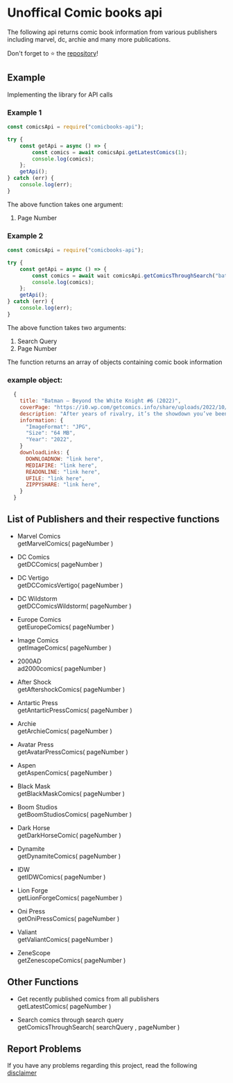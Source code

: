 # Unoffical Comic books api

The following api returns comic book information from various publishers
including marvel, dc, archie and many more publications.

Don't forget to ⭐ the
[repository](https://github.com/yashkathe/Download-ComicBooks-API)!

## Example

Implementing the library for API calls

### Example 1

```js
const comicsApi = require("comicbooks-api");

try {
	const getApi = async () => {
		const comics = await comicsApi.getLatestComics(1);
		console.log(comics);
	};
	getApi();
} catch (err) {
	console.log(err);
}
```

The above function takes one argument:

1. Page Number

### Example 2

```js
const comicsApi = require("comicbooks-api");

try {
	const getApi = async () => {
		const comics = await wait comicsApi.getComicsThroughSearch("batman", 1);
		console.log(comics);
	};
	getApi();
} catch (err) {
	console.log(err);
}
```

The above function takes two arguments:

1. Search Query
2. Page Number

The function returns an array of objects containing comic book information

### example object:

```js
  {
    title: "Batman – Beyond the White Knight #6 (2022)",
    coverPage: "https://i0.wp.com/getcomics.info/share/uploads/2022/10/Batman-Beyond-the-White-Knight-6-2022.jpg?fit=400%2C615&ssl=1",
    description: "After years of rivalry, it’s the showdown you’ve been waiting for…Jason Todd versus Dick Grayson! Who’s the best Robin? Find out this issue! Plus, with the help of an unexpected new ally, Bruce Wayne aims to take Derek Powers down for good. But will the malevolent millionaire’s newfound powers prove to be too much for the former Batman?",
    information: {
      "ImageFormat": "JPG",
      "Size": "64 MB",
      "Year": "2022",
    }
    downloadLinks: {
      DOWNLOADNOW: "link here",
      MEDIAFIRE: "link here",
      READONLINE: "link here",
      UFILE: "link here",
      ZIPPYSHARE: "link here",
    }
  }
```

## List of Publishers and their respective functions

- Marvel Comics  
  getMarvelComics( pageNumber )

- DC Comics  
  getDCComics( pageNumber )

- DC Vertigo  
  getDCComicsVertigo( pageNumber )

- DC Wildstorm  
  getDCComicsWildstorm( pageNumber )

- Europe Comics  
  getEuropeComics( pageNumber )

- Image Comics  
  getImageComics( pageNumber )

- 2000AD  
  ad2000comics( pageNumber )

- After Shock  
  getAftershockComics( pageNumber )

- Antartic Press  
  getAntarticPressComics( pageNumber )

- Archie  
  getArchieComics( pageNumber )

- Avatar Press  
  getAvatarPressComics( pageNumber )

- Aspen  
  getAspenComics( pageNumber )

- Black Mask  
  getBlackMaskComics( pageNumber )

- Boom Studios  
  getBoomStudiosComics( pageNumber )

- Dark Horse  
  getDarkHorseComic( pageNumber )

- Dynamite  
  getDynamiteComics( pageNumber )

- IDW  
  getIDWComics( pageNumber )

- Lion Forge  
  getLionForgeComics( pageNumber )

- Oni Press  
  getOniPressComics( pageNumber )

- Valiant  
  getValiantComics( pageNumber )

- ZeneScope  
  getZenescopeComics( pageNumber )

## Other Functions

- Get recently published comics from all publishers  
  getLatestComics( pageNumber )

- Search comics through search query  
  getComicsThroughSearch( searchQuery , pageNumber )

## Report Problems

If you have any problems regarding this project, read the following
[disclaimer](https://github.com/yashkathe/Download-ComicBooks-API/blob/master/DISCLAIMER.md)
